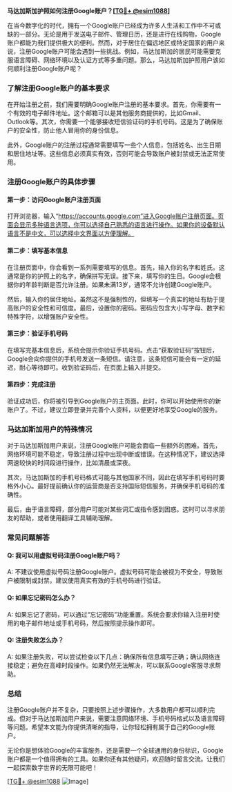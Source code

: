 **马达加斯加护照如何注册Google账户？[[TG💪+ @esim1088](https://t.me/s/esim1088)]**

在当今数字化的时代，拥有一个Google账户已经成为许多人生活和工作中不可或缺的一部分。无论是用于发送电子邮件、管理日历，还是进行在线购物，Google账户都能为我们提供极大的便利。然而，对于居住在偏远地区或特定国家的用户来说，注册Google账户可能会遇到一些挑战。例如，马达加斯加的居民可能需要克服语言障碍、网络环境以及认证方式等多重问题。那么，马达加斯加护照用户该如何顺利注册Google账户呢？

### 了解注册Google账户的基本要求

在开始注册之前，我们需要明确Google账户注册的基本要求。首先，你需要有一个有效的电子邮件地址。这个邮箱可以是其他服务商提供的，比如Gmail、Outlook等。其次，你需要一个能够接收短信验证码的手机号码。这是为了确保账户的安全性，防止他人冒用你的身份信息。

此外，Google账户的注册过程通常需要填写一些个人信息，包括姓名、出生日期和居住地址等。这些信息必须真实有效，否则可能会导致账户被封禁或无法正常使用。

### 注册Google账户的具体步骤

#### 第一步：访问Google账户注册页面

打开浏览器，输入“https://accounts.google.com”进入Google账户注册页面。页面会显示多种语言选项，你可以选择自己熟悉的语言进行操作。如果你的设备默认语言不是中文，可以选择中文界面以方便理解。

#### 第二步：填写基本信息

在注册页面中，你会看到一系列需要填写的信息。首先，输入你的名字和姓氏。这通常是你的护照上的名字，确保拼写无误。接下来，填写你的生日。Google会根据你的年龄判断是否允许注册。如果未满13岁，通常不允许创建Google账户。

然后，输入你的居住地址。虽然这不是强制性的，但填写一个真实的地址有助于提高账户的安全性和可信度。最后，设置你的密码。密码应包含大小写字母、数字和特殊字符，以增强账户安全性。

#### 第三步：验证手机号码

在填写完基本信息后，系统会提示你验证手机号码。点击“获取验证码”按钮后，Google会向你提供的手机号发送一条短信。请注意，这条短信可能会有一定的延迟，耐心等待即可。收到验证码后，在页面上输入并提交。

#### 第四步：完成注册

验证成功后，你将被引导到Google账户的主页面。此时，你可以开始使用你的新账户了。不过，建议立即登录并完善个人资料，以便更好地享受Google的服务。

### 马达加斯加用户的特殊情况

对于马达加斯加用户来说，注册Google账户可能会面临一些额外的困难。首先，网络环境可能不稳定，导致注册过程中出现中断或错误。在这种情况下，建议选择网速较快的时间段进行操作，比如清晨或深夜。

其次，马达加斯加的手机号码格式可能与其他国家不同，因此在填写手机号码时要格外小心。最好提前确认你的运营商是否支持国际短信服务，并确保手机号码的准确性。

最后，由于语言障碍，部分用户可能对某些词汇或指令感到困惑。这时可以寻求朋友的帮助，或者使用翻译工具辅助理解。

### 常见问题解答

#### Q: 我可以用虚拟号码注册Google账户吗？
A: 不建议使用虚拟号码注册Google账户。虚拟号码可能会被视为不安全，导致账户被限制或封禁。建议使用真实有效的手机号码进行验证。

#### Q: 如果忘记密码怎么办？
A: 如果忘记了密码，可以通过“忘记密码”功能重置。系统会要求你输入注册时使用的电子邮件地址或手机号码，然后按照提示操作即可。

#### Q: 注册失败怎么办？
A: 如果注册失败，可以尝试检查以下几点：确保所有信息填写正确；确认网络连接稳定；避免在高峰时段操作。如果仍然无法解决，可以联系Google客服寻求帮助。

### 总结

注册Google账户并不复杂，只要按照上述步骤操作，大多数用户都可以顺利完成。但对于马达加斯加用户来说，需要注意网络环境、手机号码格式以及语言障碍等问题。希望本文能为你提供清晰的指导，让你轻松拥有属于自己的Google账户。

无论你是想体验Google的丰富服务，还是需要一个全球通用的身份标识，Google账户都是一个值得拥有的工具。如果你还有其他疑问，欢迎随时留言交流。让我们一起探索数字世界的无限可能吧！

[[TG💪+ @esim1088](https://t.me/s/esim1088) ![Image](https://i.postimg.cc/4NQfJmqS/Snipaste-2025-05-13-00-14-12.png)]